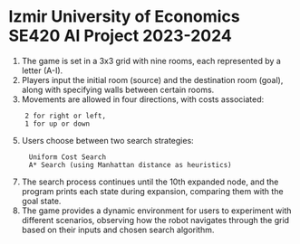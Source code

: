 # Izmir University of Economics SE420 AI Project 2023-2024

1. The game is set in a 3x3 grid with nine rooms, each represented by a letter (A-I).
2. Players input the initial room (source) and the destination room (goal), along with specifying walls between certain rooms.
3. Movements are allowed in four directions, with costs associated:
```
    2 for right or left,
    1 for up or down
```
5. Users choose between two search strategies:
```
     Uniform Cost Search
     A* Search (using Manhattan distance as heuristics)
```
7. The search process continues until the 10th expanded node, and the program prints each state during expansion, comparing them with the goal state.
8. The game provides a dynamic environment for users to experiment with different scenarios, observing how the robot navigates through the grid based on their inputs and chosen search algorithm.
